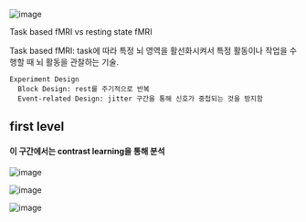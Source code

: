 ![image](https://github.com/UGeunJi/Mesh_GNN_TNN/assets/84713532/eef83966-a608-4678-aaac-e17b82d6cfb7)

Task based fMRI vs resting state fMRI

Task based fMRI: task에 따라 특정 뇌 영역을 활선화시켜서 특정 활동이나 작업을 수행할 때 뇌 활동을 관찰하는 기술.

```
Experiment Design
  Block Design: rest를 주기적으로 반복
  Event-related Design: jitter 구간을 통해 신호가 중첩되는 것을 방지함
```

## first level

#### 이 구간에서는 contrast learning을 통해 분석

![image](https://github.com/UGeunJi/Mesh_GNN_TNN/assets/84713532/497e20fa-cc20-495c-91df-d2212e22b5ed)

![image](https://github.com/UGeunJi/Mesh_GNN_TNN/assets/84713532/f331e15c-5179-415a-855b-7dbda1bba4da)

![image](https://github.com/UGeunJi/Mesh_GNN_TNN/assets/84713532/4e0486ce-597e-4046-b2bd-d327b0c3d928)
